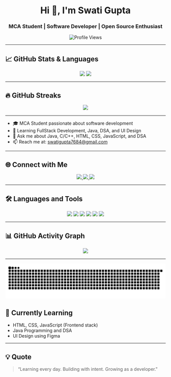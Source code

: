 <h1 align="center">Hi 👋, I'm Swati Gupta</h1>
<h3 align="center">MCA Student | Software Developer | Open Source Enthusiast</h3>

<p align="center">
  <img src="https://komarev.com/ghpvc/?username=Swati7684&label=Profile%20views&color=0e75b6&style=flat" alt="Profile Views" />
</p>

---

## 📈 GitHub Stats & Languages

<p align="center">
  <img src="https://github-readme-stats.vercel.app/api?username=Swati7684&show_icons=true&theme=github_dark" width="420" />
  <img src="https://github-readme-stats.vercel.app/api/top-langs/?username=Swati7684&layout=compact&theme=github_dark" width="380" />
</p>

---

## 🔥 GitHub Streaks

<p align="center">
  <img src="https://github-readme-streak-stats.herokuapp.com/?user=Swati7684&theme=github-dark-blue" width="600" />
</p>

---

- 🎓 MCA Student passionate about software development
- 🌱 Learning FullStack Development, Java, DSA, and UI Design
- 💬 Ask me about Java, C/C++, HTML, CSS, JavaScript, and DSA
- 📫 Reach me at: swatigupta7684@gmail.com

---

## 🌐 Connect with Me

<p align="center">
  <a href="[https://www.linkedin.com/in/swati-gupta-683990332]"target="_blank">
    <img src="https://img.shields.io/badge/LinkedIn-0A66C2?style=for-the-badge&logo=linkedin&logoColor=white" />
  </a>
  <a href="mailto:swatigupta7684@gmail.com">
    <img src="https://img.shields.io/badge/Gmail-EA4335?style=for-the-badge&logo=gmail&logoColor=white" />
  </a>
  <a href="[https://leetcode.com/u/_swati_gupta_/]" target="_blank">
    <img src="https://img.shields.io/badge/LeetCode-FFA116?style=for-the-badge&logo=leetcode&logoColor=black" />
  </a>
</p>

---

## 🛠 Languages and Tools

<p align="center">
  <img src="https://img.shields.io/badge/Java-ED8B00?style=for-the-badge&logo=java&logoColor=white" />
  <img src="https://img.shields.io/badge/Python-3776AB?style=for-the-badge&logo=python&logoColor=white" />
  <img src="https://img.shields.io/badge/C-00599C?style=for-the-badge&logo=c&logoColor=white" />
  <img src="https://img.shields.io/badge/SQL-4479A1?style=for-the-badge&logo=mysql&logoColor=white" />
  <img src="https://img.shields.io/badge/Linux-FCC624?style=for-the-badge&logo=linux&logoColor=black" />
  <img src="https://img.shields.io/badge/Git-F05032?style=for-the-badge&logo=git&logoColor=white" />
</p>

---

## 📊 GitHub Activity Graph

<p align="center">
  <img src="https://github-readme-activity-graph.vercel.app/graph?username=Swati7684&theme=github-compact" width="800" />
</p>

---
<!-- Snake-->
<div align="center">
  
  ![snake gif](https://github.com/Swati7684/Swati7684/blob/output/github-snake-dark.svg)
</div>
  
## 🎯 Currently Learning

- HTML, CSS, JavaScript (Frontend stack)
- Java Programming and DSA
- UI Design using Figma

---

## 💡 Quote

> “Learning every day. Building with intent. Growing as a developer."
